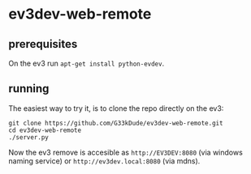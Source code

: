 # ev3dev-web-remote

## prerequisites

On the ev3 run `apt-get install python-evdev`.

## running

The easiest way to try it, is to clone the repo directly on the ev3:

```
git clone https://github.com/G33kDude/ev3dev-web-remote.git
cd ev3dev-web-remote
./server.py
```

Now the ev3 remove is accesible as `http://EV3DEV:8080` (via windows naming
service) or `http://ev3dev.local:8080` (via mdns).


